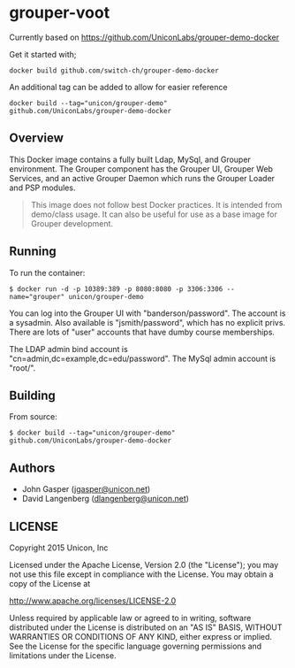 # grouper-voot

Currently based on https://github.com/UniconLabs/grouper-demo-docker

Get it started with;

    docker build github.com/switch-ch/grouper-demo-docker
    
An additional tag can be added to allow for easier reference

    docker build --tag="unicon/grouper-demo" github.com/UniconLabs/grouper-demo-docker




## Overview
This Docker image contains a fully built Ldap, MySql, and Grouper environment. The Grouper component has the Grouper UI, Grouper Web Services, and an active Grouper Daemon which runs the Grouper Loader and PSP modules.

> This image does not follow best Docker practices. It is intended from demo/class usage. It can also be useful for use as a base image for Grouper development.

## Running

To run the container:

```
$ docker run -d -p 10389:389 -p 8080:8080 -p 3306:3306 --name="grouper" unicon/grouper-demo
```

You can log into the Grouper UI with "banderson/password". The account is a sysadmin. Also available is "jsmith/password", which has no explicit privs. There are lots of "user" accounts that have dumby course memberships.

The LDAP admin bind account is "cn=admin,dc=example,dc=edu/password". The MySql admin account is "root/<nopassword>".

## Building

From source:

```
$ docker build --tag="unicon/grouper-demo" github.com/UniconLabs/grouper-demo-docker
```

## Authors

  * John Gasper (<jgasper@unicon.net>)
  * David Langenberg (<dlangenberg@unicon.net>)

## LICENSE

Copyright 2015 Unicon, Inc

Licensed under the Apache License, Version 2.0 (the "License");
you may not use this file except in compliance with the License.
You may obtain a copy of the License at

  http://www.apache.org/licenses/LICENSE-2.0

Unless required by applicable law or agreed to in writing, software
distributed under the License is distributed on an "AS IS" BASIS,
WITHOUT WARRANTIES OR CONDITIONS OF ANY KIND, either express or implied.
See the License for the specific language governing permissions and
limitations under the License.
